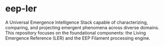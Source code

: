 # eep-ler
A Universal Emergence Intelligence Stack capable of characterizing, comparing, and projecting emergent phenomena across diverse domains. This repository focuses on the foundational components: the Living Emergence Reference (LER) and the EEP Filament processing engine.
